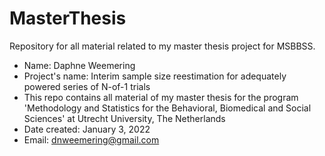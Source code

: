 # MasterThesis
Repository for all material related to my master thesis project for MSBBSS.

- Name: Daphne Weemering
- Project's name: Interim sample size reestimation for adequately powered series of N-of-1 trials
- This repo contains all material of my master thesis for the program 'Methodology and Statistics for the Behavioral, Biomedical and Social Sciences' at Utrecht University, The Netherlands
- Date created: January 3, 2022
- Email: dnweemering@gmail.com 
